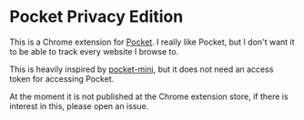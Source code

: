 # Pocket Privacy Edition

This is a Chrome extension for [Pocket](https://getpocket.com). I really like Pocket, but I don't want it to be able to track every website I browse to.

This is heavily inspired by [pocket-mini](https://github.com/evmar/pocket-mini), but it does not need an access token for accessing Pocket.

At the moment it is not published at the Chrome extension store, if there is interest in this, please open an issue.
